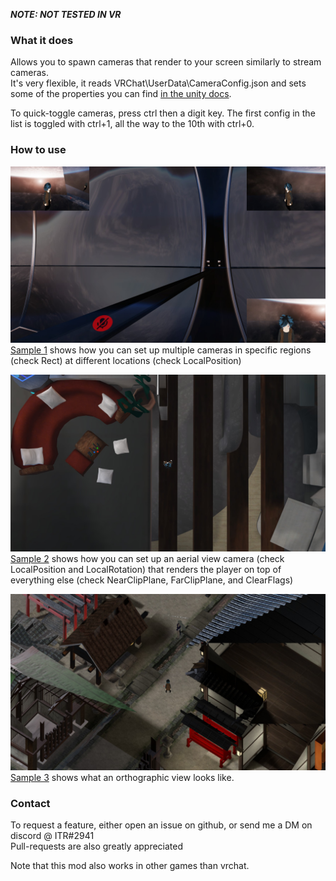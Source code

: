 ***NOTE: NOT TESTED IN VR***

### What it does
Allows you to spawn cameras that render to your screen similarly to stream cameras.  
It's very flexible, it reads VRChat\UserData\CameraConfig.json and sets some of the properties you can find [in the unity docs](https://docs.unity3d.com/ScriptReference/Camera.html). 

To quick-toggle cameras, press ctrl then a digit key. The first config in the list is toggled with ctrl+1, all the way to the 10th with ctrl+0.

### How to use

![Cameras rendereing to 3 courners of the screen](https://raw.githubusercontent.com/ITR13/ITR-sMelonCameras/master/SAMPLE1.jpg)
[Sample 1](https://github.com/ITR13/ITR-sMelonCameras/blob/master/SAMPLE1.json) shows how you can set up multiple cameras in specific regions (check Rect) at different locations (check LocalPosition)

![Two overlapping cameras rendering over the main view](https://raw.githubusercontent.com/ITR13/ITR-sMelonCameras/master/SAMPLE2.jpg)
[Sample 2](https://github.com/ITR13/ITR-sMelonCameras/blob/master/SAMPLE2.json) shows how you can set up an aerial view camera (check LocalPosition and LocalRotation) that renders the player on top of everything else (check NearClipPlane, FarClipPlane, and ClearFlags)

![An orthographic view from above](https://raw.githubusercontent.com/ITR13/ITR-sMelonCameras/master/SAMPLE3.jpg)
[Sample 3](https://github.com/ITR13/ITR-sMelonCameras/blob/master/SAMPLE3.json) shows what an orthographic view looks like.

### Contact
To request a feature, either open an issue on github, or send me a DM on discord @ ITR#2941  
Pull-requests are also greatly appreciated

Note that this mod also works in other games than vrchat.